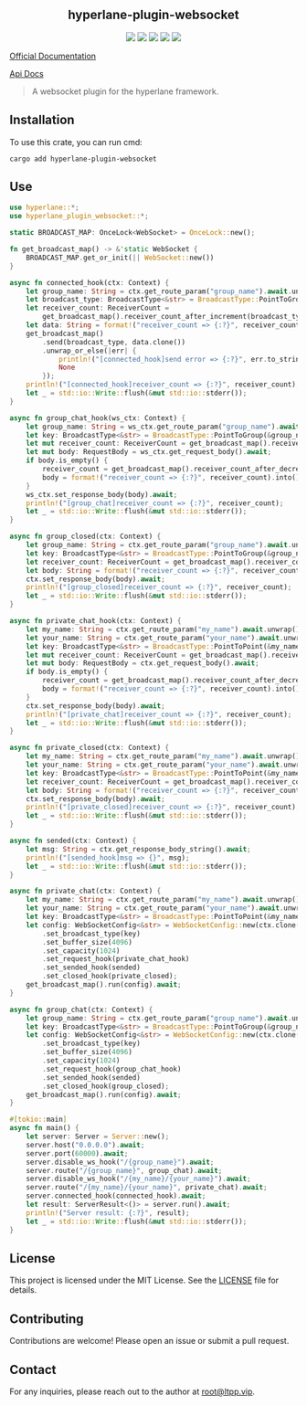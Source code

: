 <center>

## hyperlane-plugin-websocket

[![](https://img.shields.io/crates/v/hyperlane-plugin-websocket.svg)](https://crates.io/crates/hyperlane-plugin-websocket)
[![](https://img.shields.io/crates/d/hyperlane-plugin-websocket.svg)](https://img.shields.io/crates/d/hyperlane-plugin-websocket.svg)
[![](https://docs.rs/hyperlane-plugin-websocket/badge.svg)](https://docs.rs/hyperlane-plugin-websocket)
[![](https://github.com/eastspire/hyperlane-plugin-websocket/workflows/Rust/badge.svg)](https://github.com/eastspire/hyperlane-plugin-websocket/actions?query=workflow:Rust)
[![](https://img.shields.io/crates/l/hyperlane-plugin-websocket.svg)](./LICENSE)

</center>

[Official Documentation](https://docs.ltpp.vip/hyperlane-plugin-websocket/)

[Api Docs](https://docs.rs/hyperlane-plugin-websocket/latest/http_type/)

> A websocket plugin for the hyperlane framework.

## Installation

To use this crate, you can run cmd:

```shell
cargo add hyperlane-plugin-websocket
```

## Use

```rust
use hyperlane::*;
use hyperlane_plugin_websocket::*;

static BROADCAST_MAP: OnceLock<WebSocket> = OnceLock::new();

fn get_broadcast_map() -> &'static WebSocket {
    BROADCAST_MAP.get_or_init(|| WebSocket::new())
}

async fn connected_hook(ctx: Context) {
    let group_name: String = ctx.get_route_param("group_name").await.unwrap();
    let broadcast_type: BroadcastType<&str> = BroadcastType::PointToGroup(&group_name);
    let receiver_count: ReceiverCount =
        get_broadcast_map().receiver_count_after_increment(broadcast_type);
    let data: String = format!("receiver_count => {:?}", receiver_count).into();
    get_broadcast_map()
        .send(broadcast_type, data.clone())
        .unwrap_or_else(|err| {
            println!("[connected_hook]send error => {:?}", err.to_string());
            None
        });
    println!("[connected_hook]receiver_count => {:?}", receiver_count);
    let _ = std::io::Write::flush(&mut std::io::stderr());
}

async fn group_chat_hook(ws_ctx: Context) {
    let group_name: String = ws_ctx.get_route_param("group_name").await.unwrap();
    let key: BroadcastType<&str> = BroadcastType::PointToGroup(&group_name);
    let mut receiver_count: ReceiverCount = get_broadcast_map().receiver_count(key);
    let mut body: RequestBody = ws_ctx.get_request_body().await;
    if body.is_empty() {
        receiver_count = get_broadcast_map().receiver_count_after_decrement(key);
        body = format!("receiver_count => {:?}", receiver_count).into();
    }
    ws_ctx.set_response_body(body).await;
    println!("[group_chat]receiver_count => {:?}", receiver_count);
    let _ = std::io::Write::flush(&mut std::io::stderr());
}

async fn group_closed(ctx: Context) {
    let group_name: String = ctx.get_route_param("group_name").await.unwrap();
    let key: BroadcastType<&str> = BroadcastType::PointToGroup(&group_name);
    let receiver_count: ReceiverCount = get_broadcast_map().receiver_count_after_decrement(key);
    let body: String = format!("receiver_count => {:?}", receiver_count);
    ctx.set_response_body(body).await;
    println!("[group_closed]receiver_count => {:?}", receiver_count);
    let _ = std::io::Write::flush(&mut std::io::stderr());
}

async fn private_chat_hook(ctx: Context) {
    let my_name: String = ctx.get_route_param("my_name").await.unwrap();
    let your_name: String = ctx.get_route_param("your_name").await.unwrap();
    let key: BroadcastType<&str> = BroadcastType::PointToPoint(&my_name, &your_name);
    let mut receiver_count: ReceiverCount = get_broadcast_map().receiver_count(key);
    let mut body: RequestBody = ctx.get_request_body().await;
    if body.is_empty() {
        receiver_count = get_broadcast_map().receiver_count_after_decrement(key);
        body = format!("receiver_count => {:?}", receiver_count).into();
    }
    ctx.set_response_body(body).await;
    println!("[private_chat]receiver_count => {:?}", receiver_count);
    let _ = std::io::Write::flush(&mut std::io::stderr());
}

async fn private_closed(ctx: Context) {
    let my_name: String = ctx.get_route_param("my_name").await.unwrap();
    let your_name: String = ctx.get_route_param("your_name").await.unwrap();
    let key: BroadcastType<&str> = BroadcastType::PointToPoint(&my_name, &your_name);
    let receiver_count: ReceiverCount = get_broadcast_map().receiver_count_after_decrement(key);
    let body: String = format!("receiver_count => {:?}", receiver_count);
    ctx.set_response_body(body).await;
    println!("[private_closed]receiver_count => {:?}", receiver_count);
    let _ = std::io::Write::flush(&mut std::io::stderr());
}

async fn sended(ctx: Context) {
    let msg: String = ctx.get_response_body_string().await;
    println!("[sended_hook]msg => {}", msg);
    let _ = std::io::Write::flush(&mut std::io::stderr());
}

async fn private_chat(ctx: Context) {
    let my_name: String = ctx.get_route_param("my_name").await.unwrap();
    let your_name: String = ctx.get_route_param("your_name").await.unwrap();
    let key: BroadcastType<&str> = BroadcastType::PointToPoint(&my_name, &your_name);
    let config: WebSocketConfig<&str> = WebSocketConfig::new(ctx.clone())
        .set_broadcast_type(key)
        .set_buffer_size(4096)
        .set_capacity(1024)
        .set_request_hook(private_chat_hook)
        .set_sended_hook(sended)
        .set_closed_hook(private_closed);
    get_broadcast_map().run(config).await;
}

async fn group_chat(ctx: Context) {
    let group_name: String = ctx.get_route_param("group_name").await.unwrap();
    let key: BroadcastType<&str> = BroadcastType::PointToGroup(&group_name);
    let config: WebSocketConfig<&str> = WebSocketConfig::new(ctx.clone())
        .set_broadcast_type(key)
        .set_buffer_size(4096)
        .set_capacity(1024)
        .set_request_hook(group_chat_hook)
        .set_sended_hook(sended)
        .set_closed_hook(group_closed);
    get_broadcast_map().run(config).await;
}

#[tokio::main]
async fn main() {
    let server: Server = Server::new();
    server.host("0.0.0.0").await;
    server.port(60000).await;
    server.disable_ws_hook("/{group_name}").await;
    server.route("/{group_name}", group_chat).await;
    server.disable_ws_hook("/{my_name}/{your_name}").await;
    server.route("/{my_name}/{your_name}", private_chat).await;
    server.connected_hook(connected_hook).await;
    let result: ServerResult<()> = server.run().await;
    println!("Server result: {:?}", result);
    let _ = std::io::Write::flush(&mut std::io::stderr());
}
```

## License

This project is licensed under the MIT License. See the [LICENSE](LICENSE) file for details.

## Contributing

Contributions are welcome! Please open an issue or submit a pull request.

## Contact

For any inquiries, please reach out to the author at [root@ltpp.vip](mailto:root@ltpp.vip).
